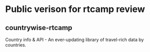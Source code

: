 # Public verison for rtcamp review
## countrywise-rtcamp
Country info & API - An ever-updating library of travel-rich data by countries.
